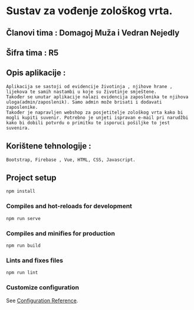 # Sustav za vođenje zološkog vrta.
## Članovi tima : Domagoj Muža i Vedran Nejedly
## Šifra tima : R5
## Opis aplikacije :
```
Aplikacija se sastoji od evidencije životinja , njihove hrane , lijekova te samih nastambi u koje su životinje smještene.
Također se unutar aplikacije nalazi evidencija zaposlenika te njihova uloga(admin/zaposlenik). Samo admin može brisati i dodavati zaposlenike.
Također je napravljen webshop za posjetitelje zološkog vrta kako bi mogli kupiti suvenir. Potrebno je unjeti ispravan e-mail pri narudžbi kako bi dobili potvrdu o primitku te isporuci pošiljke to jest suvenira.
```
## Korištene tehnologije : 
```
Bootstrap, Firebase , Vue, HTML, CSS, Javascript.
```
## Project setup
```
npm install
```

### Compiles and hot-reloads for development
```
npm run serve
```

### Compiles and minifies for production
```
npm run build
```

### Lints and fixes files
```
npm run lint
```

### Customize configuration
See [Configuration Reference](https://cli.vuejs.org/config/).
